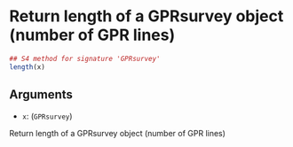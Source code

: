 # Return length of a GPRsurvey object (number of GPR lines)

```r
## S4 method for signature 'GPRsurvey'
length(x)
```

## Arguments

- `x`: (`GPRsurvey`)

Return length of a GPRsurvey object (number of GPR lines)